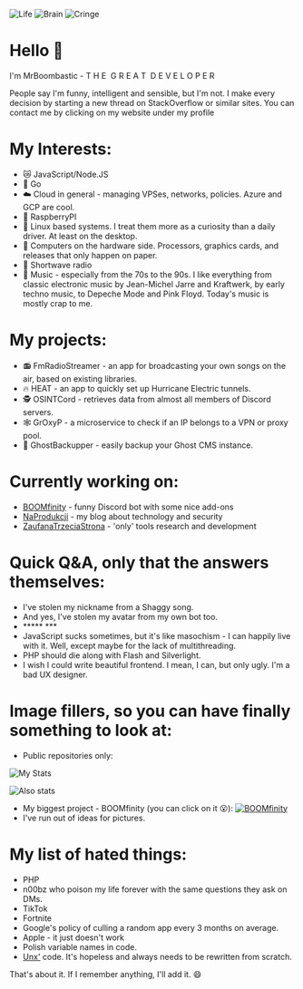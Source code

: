 ![Life](https://img.shields.io/badge/Life-sure-mint.svg) ![Brain](https://img.shields.io/badge/Brain-up--to--date-mint.svg) ![Cringe](https://img.shields.io/badge/Cringe-a_little-orange.svg)

# Hello 👋

I'm MrBoombastic - T H E&nbsp;&nbsp;G R E A T&nbsp;&nbsp;D E V E L O P E R

People say I'm funny, intelligent and sensible, but I'm not. I make every decision by starting a new thread on
StackOverflow or similar sites. You can contact me by clicking on my website under my profile

# My Interests:

- 😿 JavaScript/Node.JS
- 💖 Go
- ☁️ Cloud in general - managing VPSes, networks, policies. Azure and GCP are cool.
- 🍉 RaspberryPI
- 🤔 Linux based systems. I treat them more as a curiosity than a daily driver. At least on the desktop.
- 💾 Computers on the hardware side. Processors, graphics cards, and releases that only happen on paper.
- 🥚 Shortwave radio
- 🎹 Music - especially from the 70s to the 90s. I like everything from classic electronic music by Jean-Michel Jarre and
  Kraftwerk, by early techno music, to Depeche Mode and Pink Floyd. Today's music is mostly crap
  to me.

# My projects:

- 📻 FmRadioStreamer - an app for broadcasting your own songs on the air, based on existing libraries.
- 🔥 HEAT - an app to quickly set up Hurricane Electric tunnels.
- 🕵️ OSINTCord - retrieves data from almost all members of Discord servers.
- 🕸️ GrOxyP - a microservice to check if an IP belongs to a VPN or proxy pool.
- 👻 GhostBackupper - easily backup your Ghost CMS instance.

# Currently working on:

- [BOOMfinity](https://boomfinity.xyz) - funny Discord bot with some nice add-ons
- [NaProdukcji](https://naprodukcji.xyz) - my blog about technology and security
- [ZaufanaTrzeciaStrona](https://zaufanatrzeciastrona.pl/) - 'only' tools research and development

# Quick Q&A, only that the answers themselves:

- I've stolen my nickname from a Shaggy song.
- And yes, I've stolen my avatar from my own bot too.
- \***** ***
- JavaScript sucks sometimes, but it's like masochism - I can happily live with it. Well, except maybe for the lack of
  multithreading.
- PHP should die along with Flash and Silverlight.
- I wish I could write beautiful frontend. I mean, I can, but only ugly. I'm a bad UX designer.

# Image fillers, so you can have finally something to look at:

- Public repositories only:

![My Stats](https://github-readme-stats.vercel.app/api?username=MrBoombastic&theme=blue-green)

![Also stats](https://github-readme-stats.vercel.app/api/top-langs/?username=MrBoombastic&theme=blue-green)

- My biggest project - BOOMfinity (you can click on it 😮):
  [![BOOMfinity](https://cdn.discordapp.com/avatars/450017151323996173/9255dd75f4dcfe2c7ca17393a7dcdebf.png?size=4096)](https://boomfinity.xyz)
- I've run out of ideas for pictures.

# My list of hated things:

- PHP
- n00bz who poison my life forever with the same questions they ask on DMs.
- TikTok
- Fortnite
- Google's policy of culling a random app every 3 months on average.
- Apple - it just doesn't work
- Polish variable names in code.
- [Unx'](https://github.com/unxcepted) code. It's hopeless and always needs to be rewritten from scratch.

That's about it. If I remember anything, I'll add it. 😄
